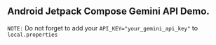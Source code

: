 ## Android Jetpack Compose Gemini API Demo.

`NOTE:` Do not forget to add your `API_KEY="your_gemini_api_key"` to `local.properties`

